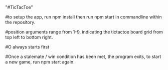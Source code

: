 "#TicTacToe" 


#to setup the app, run npm install then run npm start in commandline within the repository.

#position arguments range from 1-9, indicating the tictactoe board grid from top left to bottom right.

#O always starts first

#Once a stalemate / win condition has been met, the program exits, to start a new game, run npm start again.